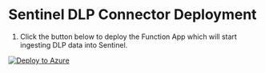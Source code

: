 
# Sentinel DLP Connector Deployment
1. Click the button below to deploy the Function App which will start ingesting DLP data into Sentinel.

[![Deploy to Azure](https://aka.ms/deploytoazurebutton)](https://portal.azure.com/#create/Microsoft.Template/uri/https%3A%2F%2Fraw.githubusercontent.com%2Fanders-alex%2FO365-ActivityFeed-AzureFunction%2FSentinel_Deployment%2FSentinel_Deployment%2FdeployFunctionApp.json)

